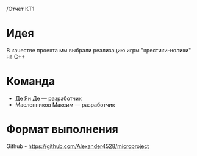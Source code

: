 /Отчёт КТ1
# Идея
В качестве проекта мы выбрали реализацию игры "крестики-нолики" на C++
# Команда
- Де Ян Де — разработчик
- Масленников Максим — разработчик
# Формат выполнения
Github - https://github.com/Alexander4528/microproject